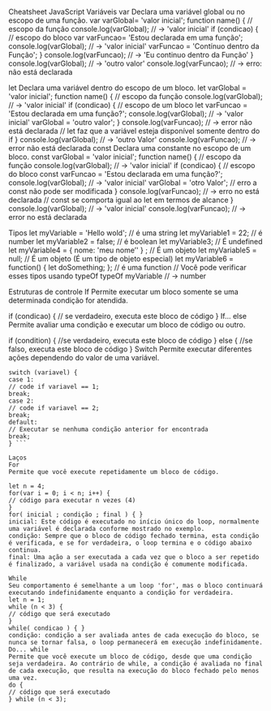 Cheatsheet JavaScript
Variáveis
var
Declara uma variável global ou no escopo de uma função.
var varGlobal= 'valor inicial';
function name() {
// escopo da função
console.log(varGlobal); // -> 'valor inicial'
if (condicao) {
// escopo do bloco
var varFuncao= 'Estou declarada em uma função';
console.log(varGlobal); // -> 'valor inicial'
varFuncao = 'Contínuo dentro da Função';
}
console.log(varFuncao); // -> 'Eu continuo dentro da Função' }
console.log(varGlobal); // -> 'outro valor'
console.log(varFuncao); // -> erro: não está declarada

let
Declara uma variável dentro do escopo de um bloco.
let varGlobal = 'valor inicial';
function name() {
// escopo da função
console.log(varGlobal); // -> 'valor inicial'
if (condicao) {
// escopo de um bloco
let varFuncao = 'Estou declarada em uma função?'; console.log(varGlobal); // -> 'valor inicial'
varGlobal = 'outro valor';
}
console.log(varFuncao); // -> error não está declarada
// let faz que a variável esteja disponível somente dentro do if }
console.log(varGlobal); // -> 'outro Valor'
console.log(varFuncao); // -> error não está declarada
const
Declara uma constante no escopo de um bloco.
const varGlobal = 'valor inicial';
function name() {
// escopo da função
console.log(varGlobal); // -> 'valor inicial'
if (condicao) {
// escopo do bloco
const varFuncao = 'Estou declarada em uma função?';
console.log(varGlobal); // -> 'valor inicial'
varGlobal = 'otro Valor'; // erro a const não pode ser modificada }
console.log(varFuncao); // -> erro no está declarada
// const se comporta igual ao let em termos de alcance
}
console.log(varGlobal); // -> 'valor inicial'
console.log(varFuncao); // -> error no está declarada


Tipos
let myVariable = 'Hello wold'; // é uma string
let myVariable1 = 22; // é number
let myVariable2 = false; // é boolean
let myVariable3; // É undefined
let myVariable4 = { nome: 'meu nome’' } ; // É um objeto
let myVariable5 = null; // É um objeto (É um tipo de objeto especial)
let myVariable6 = function() { let doSomething; }; // é uma function
// Você pode verificar esses tipos usando typeOf typeOf myVariable // -> number




Estruturas de controle
If
Permite executar um bloco somente se uma determinada condição for atendida.

if (condicao) {
// se verdadeiro, executa este bloco de código
}
If... else
Permite avaliar uma condição e executar um bloco de código ou outro.

if (condition) {
//se verdadeiro, executa este bloco de código
} else {
//se falso, executa este bloco de código
}
Switch
Permite executar diferentes ações dependendo do valor de uma variável.

```
switch (variavel) {
case 1:
// code if variavel == 1;
break;
case 2:
// code if variavel == 2;
break;
default:
// Executar se nenhuma condição anterior for encontrada
break;
} ```

Laços
For
Permite que você execute repetidamente um bloco de código.

let n = 4;
for(var i = 0; i < n; i++) {
// código para executar n vezes (4)
}
for( inicial ; condição ; final ) { }
inicial: Este código é executado no início único do loop, normalmente uma variável é declarada conforme mostrado no exemplo.
condição: Sempre que o bloco de código fechado termina, esta condição é verificada, e se for verdadeira, o loop termina e o código abaixo continua.
final: Uma ação a ser executada a cada vez que o bloco a ser repetido é finalizado, a variável usada na condição é comumente modificada.

While
Seu comportamento é semelhante a um loop 'for', mas o bloco continuará executando indefinidamente enquanto a condição for verdadeira.
let n = 1;
while (n < 3) {
// código que será executado
}
while( condicao ) { }
condição: condição a ser avaliada antes de cada execução do bloco, se nunca se tornar falsa, o loop permanecerá em execução indefinidamente.
Do... while
Permite que você execute um bloco de código, desde que uma condição seja verdadeira. Ao contrário de while, a condição é avaliada no final de cada execução, que resulta na execução do bloco fechado pelo menos uma vez.
do {
// código que será executado
} while (n < 3);
